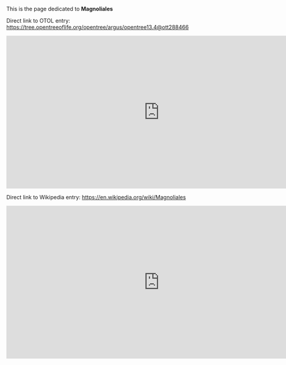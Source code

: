 This is the page dedicated to **Magnoliales**


Direct link to OTOL entry: https://tree.opentreeoflife.org/opentree/argus/opentree13.4@ott288466



<html>
    <body>
    <iframe src="https://tree.opentreeoflife.org/opentree/argus/opentree13.4@ott288466"
    width="800" height="400" frameborder="0" allowfullscreen> </iframe>
    </body>
</html>
    


Direct link to Wikipedia entry: https://en.wikipedia.org/wiki/Magnoliales



<html>
    <body>
    <iframe src="https://en.wikipedia.org/wiki/Magnoliales"
    width="800" height="400" frameborder="0" allowfullscreen> </iframe>
    </body>
</html>
    
